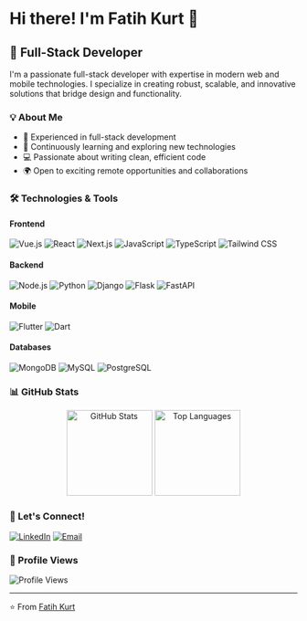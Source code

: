 # Hi there! I'm Fatih Kurt 👋

## 🚀 Full-Stack Developer

I'm a passionate full-stack developer with expertise in modern web and mobile technologies. I specialize in creating robust, scalable, and innovative solutions that bridge design and functionality.

### 💡 About Me
- 🔭 Experienced in full-stack development
- 🌱 Continuously learning and exploring new technologies
- 💻 Passionate about writing clean, efficient code
- 🌍 Open to exciting remote opportunities and collaborations

### 🛠️ Technologies & Tools

#### Frontend
![Vue.js](https://img.shields.io/badge/Vue.js-35495E?style=for-the-badge&logo=vue.js&logoColor=4FC08D)
![React](https://img.shields.io/badge/React-20232A?style=for-the-badge&logo=react&logoColor=61DAFB)
![Next.js](https://img.shields.io/badge/Next.js-000000?style=for-the-badge&logo=nextdotjs&logoColor=white)
![JavaScript](https://img.shields.io/badge/JavaScript-F7DF1E?style=for-the-badge&logo=javascript&logoColor=black)
![TypeScript](https://img.shields.io/badge/TypeScript-007ACC?style=for-the-badge&logo=typescript&logoColor=white)
![Tailwind CSS](https://img.shields.io/badge/Tailwind_CSS-38B2AC?style=for-the-badge&logo=tailwind-css&logoColor=white)

#### Backend
![Node.js](https://img.shields.io/badge/Node.js-43853D?style=for-the-badge&logo=node.js&logoColor=white)
![Python](https://img.shields.io/badge/Python-3776AB?style=for-the-badge&logo=python&logoColor=white)
![Django](https://img.shields.io/badge/Django-092E20?style=for-the-badge&logo=django&logoColor=white)
![Flask](https://img.shields.io/badge/Flask-000000?style=for-the-badge&logo=flask&logoColor=white)
![FastAPI](https://img.shields.io/badge/FastAPI-005571?style=for-the-badge&logo=fastapi&logoColor=white)

#### Mobile
![Flutter](https://img.shields.io/badge/Flutter-02569B?style=for-the-badge&logo=flutter&logoColor=white)
![Dart](https://img.shields.io/badge/Dart-0175C2?style=for-the-badge&logo=dart&logoColor=white)

#### Databases
![MongoDB](https://img.shields.io/badge/MongoDB-4EA94B?style=for-the-badge&logo=mongodb&logoColor=white)
![MySQL](https://img.shields.io/badge/MySQL-00000F?style=for-the-badge&logo=mysql&logoColor=white)
![PostgreSQL](https://img.shields.io/badge/PostgreSQL-316192?style=for-the-badge&logo=postgresql&logoColor=white)

### 📊 GitHub Stats

<div align="center">
  <img src="https://github-readme-stats.vercel.app/api?username=fatihkurtl&show_icons=true&theme=dracula&hide_border=false" alt="GitHub Stats" height="150"/>
  <img src="https://github-readme-stats.vercel.app/api/top-langs/?username=fatihkurtl&layout=compact&theme=dracula&hide_border=false" alt="Top Languages" height="150"/>
</div>

### 🤝 Let's Connect!

[![LinkedIn](https://img.shields.io/badge/LinkedIn-0077B5?style=for-the-badge&logo=linkedin&logoColor=white)](https://www.linkedin.com/in/fatihkurtl/)
[![Email](https://img.shields.io/badge/Email-D14836?style=for-the-badge&logo=gmail&logoColor=white)](mailto:fatihkurt.dev@gmail.com)

### 📌 Profile Views
![Profile Views](https://komarev.com/ghpvc/?username=fatihkurtl&color=brightgreen)

---

⭐️ From [Fatih Kurt](https://github.com/fatihkurtl)
